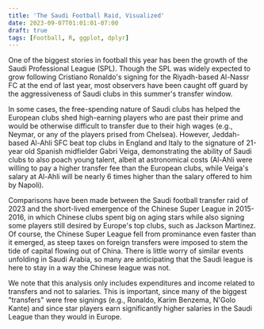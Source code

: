 ```yaml
---
title: 'The Saudi Football Raid, Visualized'
date: 2023-09-07T01:01:01-07:00
draft: true
tags: [Football, R, ggplot, dplyr]
---
```


One of the biggest stories in football this year has been the growth of the Saudi Professional League (SPL). Though the SPL was widely expected to grow following Cristiano Ronaldo's signing for the Riyadh-based Al-Nassr FC at the end of last year, most observers have been caught off guard by the aggressiveness of Saudi clubs in this summer's transfer window.

In some cases, the free-spending nature of Saudi clubs has helped the European clubs shed high-earning players who are past their prime and would be otherwise difficult to transfer due to their high wages (e.g., Neymar, or any of the players prised from Chelsea). However, Jeddah-based Al-Ahli SFC beat top clubs in England and Italy to the signature of 21-year old Spanish midfielder Gabri Veiga, demonstrating the ability of Saudi clubs to also poach young talent, albeit at astronomical costs (Al-Ahli were willing to pay a higher transfer fee than the European clubs, while Veiga's salary at Al-Ahli will be nearly 6 times higher than the salary offered to him by Napoli).

Comparisons have been made between the Saudi football transfer raid of 2023 and the short-lived emergence of the Chinese Super League in 2015-2016, in which Chinese clubs spent big on aging stars while also signing some players still desired by Europe's top clubs, such as Jackson Martinez. Of course, the Chinese Super League fell from prominance even faster than it emerged, as steep taxes on foreign transfers were imposed to stem the tide of capital flowing out of China. There is little worry of similar events unfolding in Saudi Arabia, so many are anticipating that the Saudi league is here to stay in a way the Chinese league was not.

We note that this analysis only includes expenditures and income related to transfers and not to salaries. This is important, since many of the biggest "transfers" were free signings (e.g., Ronaldo, Karim Benzema, N'Golo Kante) and since star players earn significantly higher salaries in the Saudi League than they would in Europe.




